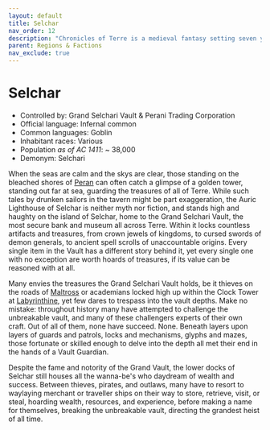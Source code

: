 ```yaml
---
layout: default
title: Selchar
nav_order: 12
description: "Chronicles of Terre is a medieval fantasy setting seven years in the writing, currently for dungeons & dragons 5th edition."
parent: Regions & Factions
nav_exclude: true
---
```


# Selchar

- Controlled by: Grand Selchari Vault & Perani Trading Corporation
- Official language: Infernal common
- Common languages: Goblin
- Inhabitant races: Various
- Population *as of AC 1411*: ~ 38,000
- Demonym: Selchari

When the seas are calm and the skys are clear, those standing on the bleached shores of [Peran](../Peran) can often catch a glimpse of a golden tower, standing out far at sea, guarding the treasures of all of Terre. While such tales by drunken sailors in the tavern might be part exaggeration, the Auric Lighthouse of Selchar is neither myth nor fiction, and stands high and haughty on the island of Selchar, home to the Grand Selchari Vault, the most secure bank and museum all across Terre. Within it locks countless artifacts and treasures, from crown jewels of kingdoms, to cursed swords of demon generals, to ancient spell scrolls of unaccountable origins. Every single item in the Vault has a different story behind it, yet every single one with no exception are worth hoards of treasures, if its value can be reasoned with at all.

Many envies the treasures the Grand Selchari Vault holds, be it thieves on the roads of [Maltross](../Maltross) or academians locked high up within the Clock Tower at [Labyrinthine](../Labyrinthine), yet few dares to trespass into the vault depths. Make no mistake: throughout history many have attempted to challenge the unbreakable vault, and many of these challengers experts of their own craft. Out of all of them, none have succeed. None. Beneath layers upon layers of guards and patrols, locks and mechanisms, glyphs and mazes, those fortunate or skilled enough to delve into the depth all met their end in the hands of a Vault Guardian.

Despite the fame and notority of the Grand Vault, the lower docks of Selchar still houses all the wanna-be's who daydream of wealth and success. Between thieves, pirates, and outlaws, many have to resort to waylaying merchant or traveller ships on their way to store, retrieve, visit, or steal, hoarding wealth, resources, and experience, before making a name for themselves, breaking the unbreakable vault, directing the grandest heist of all time.